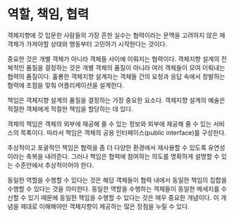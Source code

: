 # 역할, 책임, 협력

객체지향에 갓 입문한 사람들의 가장 흔한 실수는 협력이라는 문맥을 고려하지 않은 채 객체가 가져야할 상태와 행동부터 고민하기 시작한다는 것이다.

중요한 것은 개별 객체가 아니라 객체들 사이에 이뤄지는 협력이다. 객체지향 설계의 전체적인 품질을 결정하는 것은 개별 객체의 품질이 아니라 여러 객체들이 모여 이뤄내는 협력의 품질이다.
훌룡한 객체지향 설계자는 객체들 간의 요청과 응답 속에서 창발하는 협력에 초점을 맞춰 어플리케이션을 설계한다.

책임은 객체지향 설계의 품질을 결정하는 가장 중요한 요소다. 객체지향 설계의 예술은 적절한 객체에게 적절한 책임을 할당하는 데 있다.

객체의 책임은 객체의 외부에 재공해 줄 수 있는 정보와 외부에 제공해 줄 수 있는 서비스의 목록이다.
따라서 책임은 객체의 공용 인터페이스(public interface)를 구성한다.

추상적이고 포괄적인 책임은 협력을 좀 더 다양한 환경에서 재사용할 수 있도록 유연성이라는 축복을 내려준다. 그러나 책임은 협력에 참여하는 의도를 명확하게 설명할 수 있는 수준안에서 추상적이어야 한다.

동일한 역할을 수행할 수 있다는 것은 해당 객체들이 협력 내에서 동일한 책임의 집합을 수행할 수 있다는 것을 의미한다.
동일한 역할을 수행하는 객체들이 동일한 메세지를 수신할 수 있기 때문에 동일한 책임을 수행할 수 있다는 것은 매우 중요한 개념이다. 
이 개념을 제대로 이해해야만 객체지향이 제공하는 많은 장점을 누릴 수 있다.

